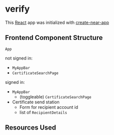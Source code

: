 verify
==================

This [React] app was initialized with [create-near-app]


## Frontend Component Structure

`App`

not signed in:

- `MyAppBar`
- `CertificateSearchPage`

signed in:
- `MyAppBar`
   - (toggleable) `CertificateSearchPage`
- Certificate send station
   - Form for recipient account id
   - list of `RecipientDetails` 


## Resources Used

  [React]: https://reactjs.org/
  [create-near-app]: https://github.com/near/create-near-app
  [NEAR accounts]: https://docs.near.org/docs/

